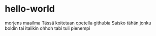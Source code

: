 # hello-world
morjens maailma
Tässä koitetaan opetella githubia
Saisko tähän jonku boldin tai italikin
        ohhoh
                tabi
                    tuli pienempi
